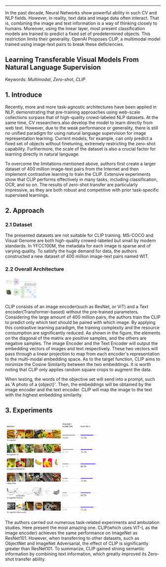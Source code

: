 ---
In the past decade, Neural Networks show powerful ability in such CV and NLP fields. However, in reality, text data and image data often interact. That is, combining the image and text information is a way of thinking closely to humans. Moreover, using the linear layer, most present classification models are trained to predict a fixed set of predetermined objects. This restriction limits their generality. OpenAI Proposes CLIP, a multimodal model trained using image-text pairs to break these deficiencies.

## Learning Transferable Visual Models From Natural Language Supervision

Keywords: *Multimodal*, *Zero-shot*, *CLIP*

## 1. Introduce

Recently, more and more task-agnostic architectures have been applied in NLP, demonstrating that pre-training approaches using web-scale collections surpass that of high-quality crowd-labeled NLP datasets. At the same time, CV researchers also develop the model to learn directly from web text. However, due to the weak performance or generality, there is still no unified paradigm for using natural language supervision for image representation learning. Current models, for example, can only predict a fixed set of objects without finetuning, extremely restricting the zero-shot capability. Furthermore, the scale of the dataset is also a crucial factor for learning directly in natural language.

To overcome the limitations mentioned above, authors first create a larger dataset of 400 million image-text pairs from the Internet and then implement contrastive learning to train the CLIP. Extensive experiments show that CLIP performs effectively in many tasks, including classification, OCR, and so on. The results of zero-shot transfer are particularly impressive, as they are both robust and competitive with prior task-specific supervised learnings.

## 2. Approach

### 2.1 Dataset

The presented datasets are not suitable for CLIP training. MS-COCO and Visual Genome are both high-quality crowed-labeled but small by modern standards. In YFCC100M, the metadata for each image is sparse and of varying quality. To satisfy the huge demand for data, the authors constructed a new dataset of 400 million image-text pairs named WIT.

### 2.2 Overall Architecture

<img src="./figures/fig1.jpg" alt="overall training architecture, width" style="zoom:10%;" />

CLIP consists of an image encoder(such as ResNet, or ViT) and a Text encoder(Transformer-based) without the pre-trained parameters. Considering the large amount of 400 million pairs, the authors train the CLIP to predict only which text should be paired with which image. By applying this contrastive learning paradigm, the training complexity and the resource consumption are significantly reduced. As shown in the figure, the elements on the diagonal of the matrix are positive samples, and the others are negative samples. The image Encoder and the Text Encoder will output the embedding vectors of images and text respectively. These two vectors will pass through a linear projection to map from each encoder's representation to the multi-modal embedding space. As to the target function, CLIP aims to minimize the Cosine Similarity between the two embeddings. It is worth noting that CLIP only applies random square crops to augment the data.

When testing, the words of the objective set will send into a prompt, such as 'A photo of a {object}'. Then, the embeddings will be obtained by the image encoder and the text encoder. CLIP will map the image to the text with the highest embedding similarity. 

## 3. Experiments

<img src="./figures/fig2.jpg" alt="overall training architecture, width" style="zoom:30%;" />

The authors carried out numerous task-related experiments and ambulation studies. Here present the most amazing one. CLIP(which uses ViT-L as the image encoder) achieves the same performance on ImageNet as ResNet101. However, when transferring to other datasets, such as ObjectNet and ImageNet Adversarial, the effect of CLIP is significantly greater than ResNet101. To summarize, CLIP gained strong semantic information by combining text information, which greatly improved its Zero-shot transfer ability.



